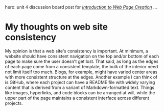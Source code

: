 hero: unit 4 discussion board post for <em><a href="../MCC-COMW100">Introduction to Web Page Creation</a></em>
...

# My thoughts on web site consistency

My opinion is that a web site's consistency is important. At minimum, a website should have consistent navigation on the top and/or bottom of each page to make sure the user doesn't get lost. That said, as long as the edges of each page come from a consistent template, the bulk of the interior need not limit itself too much. Blogs, for example, might have varied center areas with more consistent structure at the edges. Another example I can think of is GitHub, where each project can have a README file with widely varying content that is derived from a variant of Markdown-formatted text. Things like images, hyperlinks, and code blocks can be arranged at will, while the upper part of the page maintains a consistent interface across different projects.
